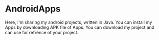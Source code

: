 # AndroidApps
Here, I'm sharing my android projects, written in Java.
You can install my Apps by downloading APK file of Apps.
You can download my project and can use for refrence of your project.
